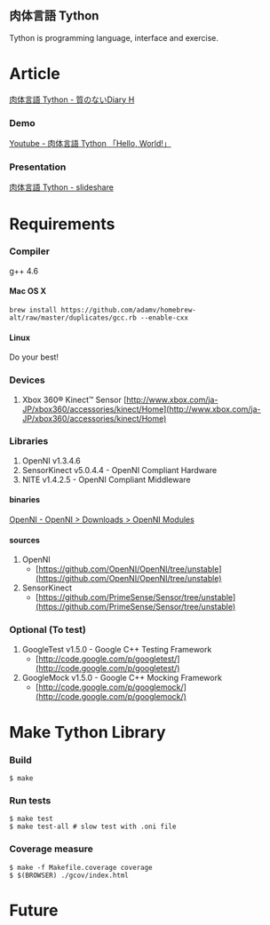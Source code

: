 肉体言語 Tython
------------------

Tython is programming language, interface and exercise.

Article
=========

[肉体言語 Tython - 質のないDiary H](http://d.hatena.ne.jp/gongoZ/20110514/1305372647)

### Demo
[Youtube - 肉体言語 Tython 「Hello, World!」](http://www.youtube.com/watch?v=4iSzg9bOtCY)

### Presentation
[肉体言語 Tython - slideshare](http://www.slideshare.net/gongoZ/tython-7953587)

Requirements
================

### Compiler

g++ 4.6

#### Mac OS X

    brew install https://github.com/adamv/homebrew-alt/raw/master/duplicates/gcc.rb --enable-cxx

#### Linux

Do your best!

### Devices

1. Xbox 360® Kinect™ Sensor [http://www.xbox.com/ja-JP/xbox360/accessories/kinect/Home](http://www.xbox.com/ja-JP/xbox360/accessories/kinect/Home)

### Libraries

1. OpenNI v1.3.4.6
2. SensorKinect v5.0.4.4 - OpenNI Compliant Hardware
3. NITE v1.4.2.5 - OpenNI Compliant Middleware

#### binaries

[OpenNI - OpenNI > Downloads > OpenNI Modules](http://www.openni.org/Downloads/OpenNIModules.aspx)

#### sources

1. OpenNI
    - [https://github.com/OpenNI/OpenNI/tree/unstable](https://github.com/OpenNI/OpenNI/tree/unstable)
2. SensorKinect
    - [https://github.com/PrimeSense/Sensor/tree/unstable](https://github.com/PrimeSense/Sensor/tree/unstable)

### Optional (To test)

 1. GoogleTest v1.5.0 - Google C++ Testing Framework
    - [http://code.google.com/p/googletest/](http://code.google.com/p/googletest/)
 2. GoogleMock v1.5.0 - Google C++ Mocking Framework
    - [http://code.google.com/p/googlemock/](http://code.google.com/p/googlemock/)

Make Tython Library
====================

### Build

    $ make

### Run tests

    $ make test
    $ make test-all # slow test with .oni file

### Coverage measure

    $ make -f Makefile.coverage coverage
    $ $(BROWSER) ./gcov/index.html

Future
=========

